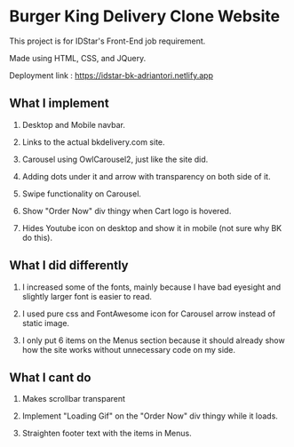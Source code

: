 # Burger King Delivery Clone Website

 This project is for IDStar's Front-End job requirement.

 Made using HTML, CSS, and JQuery.
 
 Deployment link : https://idstar-bk-adriantori.netlify.app

## What I implement

1. Desktop and Mobile navbar.

2. Links to the actual bkdelivery.com site.

3. Carousel using OwlCarousel2, just like the site did.

4. Adding dots under it and arrow with transparency on both side of it.

5. Swipe functionality on Carousel.

6. Show "Order Now" div thingy when Cart logo is hovered.

7. Hides Youtube icon on desktop and show it in mobile (not sure why BK do this).

## What I did differently

1. I increased some of the fonts, mainly because I have bad eyesight and slightly larger font is easier to read.

2. I used pure css and FontAwesome icon for Carousel arrow instead of static image.

3. I only put 6 items on the Menus section because it should already show how the site works without unnecessary code on my side.

## What I cant do

1. Makes scrollbar transparent

2. Implement "Loading Gif" on the "Order Now" div thingy while it loads.

3. Straighten footer text with the items in Menus.


